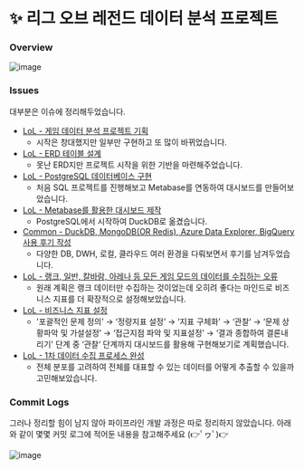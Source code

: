 # ✨ **리그 오브 레전드 데이터 분석 프로젝트**

### Overview
![image](https://github.com/user-attachments/assets/aaf35526-4737-41fc-9d11-e2ea38f664df)


### Issues
대부분은 이슈에 정리해두었습니다.

- [LoL - 게임 데이터 분석 프로젝트 기획](https://github.com/uowol/Game-Data-Analysis/issues/3) 
  - 시작은 창대했지만 일부만 구현하고 또 많이 바뀌었습니다. 
- [LoL - ERD 테이블 설계](https://github.com/uowol/Game-Data-Analysis/issues/4) 
  - 못난 ERD지만 프로젝트 시작을 위한 기반을 마련해주었습니다. 
- [LoL - PostgreSQL 데이터베이스 구현](https://github.com/uowol/Game-Data-Analysis/issues/5) 
  - 처음 SQL 프로젝트를 진행해보고 Metabase를 연동하여 대시보드를 만들어보았습니다.
- [LoL - Metabase를 활용한 대시보드 제작](https://github.com/uowol/Game-Data-Analysis/issues/6) 
  - PostgreSQL에서 시작하여 DuckDB로 옮겼습니다.
- [Common - DuckDB, MongoDB(OR Redis), Azure Data Explorer, BigQuery 사용 후기 작성](https://github.com/uowol/Game-Data-Analysis/issues/7) 
  - 다양한 DB, DWH, 로컬, 클라우드 여러 환경을 다뤄보면서 후기를 남겨두었습니다.
- [LoL - 랭크, 일반, 칼바람, 아레나 등 모든 게임 모드의 데이터를 수집하는 오류](https://github.com/uowol/Game-Data-Analysis/issues/8)
  - 원래 계획은 랭크 데이터만 수집하는 것이었는데 오히려 좋다는 마인드로 비즈니스 지표를 더 확장적으로 설정해보았습니다.
- [LoL - 비즈니스 지표 설정](https://github.com/uowol/Game-Data-Analysis/issues/9)
  - '포괄적인 문제 정의’ → ‘정량지표 설정’ → ‘지표 구체화’ → ‘관찰‘ → ‘문제 상황파악 및 가설설정’ → ‘접근지점 파악 및 지표설정’ → ‘결과 종합하여 결론내리기' 단계 중 ‘관찰‘ 단계까지 대시보드를 활용해 구현해보기로 계획했습니다.
- [LoL - 1차 데이터 수집 프로세스 완성](https://github.com/uowol/Game-Data-Analysis/issues/10)
  - 전체 분포를 고려하여 전체를 대표할 수 있는 데이터를 어떻게 추출할 수 있을까 고민해보았습니다.

### Commit Logs

그러나 정리할 힘이 남지 않아 파이프라인 개발 과정은 따로 정리하지 않았습니다.
아래와 같이 몇몇 커밋 로그에 적어둔 내용을 참고해주세요 (👉ﾟヮﾟ)👉

![image](https://github.com/user-attachments/assets/033195e0-a28c-4860-bc18-17522b730269)

